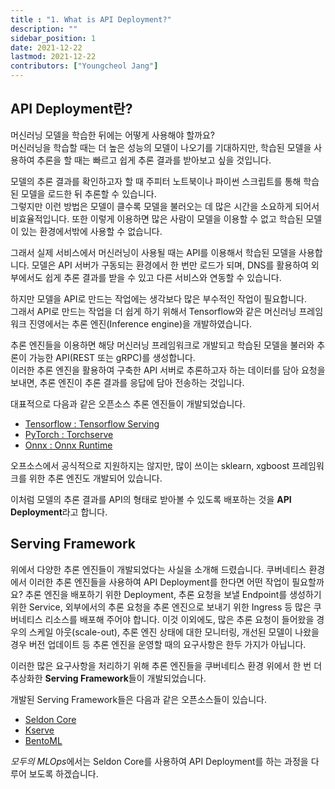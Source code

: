 ```yaml
---
title : "1. What is API Deployment?"
description: ""
sidebar_position: 1
date: 2021-12-22
lastmod: 2021-12-22
contributors: ["Youngcheol Jang"]
---
```


## API Deployment란?

머신러닝 모델을 학습한 뒤에는 어떻게 사용해야 할까요?  
머신러닝을 학습할 때는 더 높은 성능의 모델이 나오기를 기대하지만, 학습된 모델을 사용하여 추론을 할 때는 빠르고 쉽게 추론 결과를 받아보고 싶을 것입니다.

모델의 추론 결과를 확인하고자 할 때 주피터 노트북이나 파이썬 스크립트를 통해 학습된 모델을 로드한 뒤 추론할 수 있습니다.  
그렇지만 이런 방법은 모델이 클수록 모델을 불러오는 데 많은 시간을 소요하게 되어서 비효율적입니다. 또한 이렇게 이용하면 많은 사람이 모델을 이용할 수 없고 학습된 모델이 있는 환경에서밖에 사용할 수 없습니다.

그래서 실제 서비스에서 머신러닝이 사용될 때는 API를 이용해서 학습된 모델을 사용합니다. 모델은 API 서버가 구동되는 환경에서 한 번만 로드가 되며, DNS를 활용하여 외부에서도 쉽게 추론 결과를 받을 수 있고 다른 서비스와 연동할 수 있습니다.

하지만 모델을 API로 만드는 작업에는 생각보다 많은 부수적인 작업이 필요합니다.  
그래서 API로 만드는 작업을 더 쉽게 하기 위해서 Tensorflow와 같은 머신러닝 프레임워크 진영에서는 추론 엔진(Inference engine)을 개발하였습니다.

추론 엔진들을 이용하면 해당 머신러닝 프레임워크로 개발되고 학습된 모델을 불러와 추론이 가능한 API(REST 또는 gRPC)를 생성합니다.  
이러한 추론 엔진을 활용하여 구축한 API 서버로 추론하고자 하는 데이터를 담아 요청을 보내면, 추론 엔진이 추론 결과를 응답에 담아 전송하는 것입니다.

대표적으로 다음과 같은 오픈소스 추론 엔진들이 개발되었습니다.

- [Tensorflow : Tensorflow Serving](https://github.com/tensorflow/serving)
- [PyTorch : Torchserve](https://github.com/pytorch/serve)
- [Onnx : Onnx Runtime](https://github.com/microsoft/onnxruntime)

오프소스에서 공식적으로 지원하지는 않지만, 많이 쓰이는 sklearn, xgboost 프레임워크를 위한 추론 엔진도 개발되어 있습니다.

이처럼 모델의 추론 결과를 API의 형태로 받아볼 수 있도록 배포하는 것을 **API Deployment**라고 합니다.

## Serving Framework

위에서 다양한 추론 엔진들이 개발되었다는 사실을 소개해 드렸습니다.
쿠버네티스 환경에서 이러한 추론 엔진들을 사용하여 API Deployment를 한다면 어떤 작업이 필요할까요?
추론 엔진을 배포하기 위한 Deployment, 추론 요청을 보낼 Endpoint를 생성하기 위한 Service,
외부에서의 추론 요청을 추론 엔진으로 보내기 위한 Ingress 등 많은 쿠버네티스 리소스를 배포해 주어야 합니다.
이것 이외에도, 많은 추론 요청이 들어왔을 경우의 스케일 아웃(scale-out), 추론 엔진 상태에 대한 모니터링, 개선된 모델이 나왔을 경우 버전 업데이트 등 추론 엔진을 운영할 때의 요구사항은 한두 가지가 아닙니다.

이러한 많은 요구사항을 처리하기 위해 추론 엔진들을 쿠버네티스 환경 위에서 한 번 더 추상화한 **Serving Framework**들이 개발되었습니다.

개발된 Serving Framework들은 다음과 같은 오픈소스들이 있습니다.

- [Seldon Core](https://github.com/SeldonIO/seldon-core)
- [Kserve](https://github.com/kserve)
- [BentoML](https://github.com/bentoml/BentoML)

*모두의 MLOps*에서는 Seldon Core를 사용하여 API Deployment를 하는 과정을 다루어 보도록 하겠습니다.
